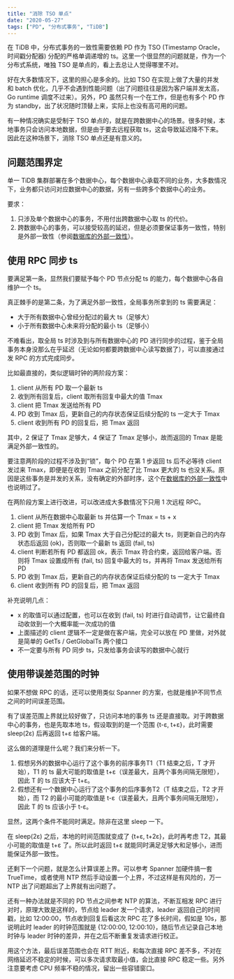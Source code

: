 ```yaml
---
title: "消除 TSO 单点"
date: "2020-05-27"
tags: ["PD", "分布式事务", "TiDB"]
---
```


在 TiDB 中，分布式事务的一致性需要依赖 PD 作为 TSO (Timestamp Oracle，时间戳分配器) 分配的严格单调递增的 ts。这里一个很显然的问题就是，作为一个分布式系统，唯独 TSO 是单点的，看上去总让人觉得哪里不对。

好在大多数情况下，这里的担心是多余的。比如 TSO 在实现上做了大量的并发和 batch 优化，几乎不会遇到性能问题（出了问题往往是因为客户端并发太高，Go runtime 调度不过来）。另外，PD 虽然只有一个在工作，但是也有多个 PD 作为 standby，出了状况随时顶替上来，实际上也没有高可用的问题。

有一种情况确实是受制于 TSO 单点的，就是在跨数据中心的场景。很多时候，本地事务只会访问本地数据，但是由于要去远程获取 ts，这会导致延迟降不下来。因此在这种场景下，消除 TSO 单点还是有意义的。

## 问题范围界定

单一 TiDB 集群部署在多个数据中心，每个数据中心承载不同的业务，大多数情况下，业务都只访问对应数据中心的数据，另有一些跨多个数据中心的业务。

要求：

1. 只涉及单个数据中心的事务，不用付出跨数据中心取 ts 的代价。
2. 跨数据中心的事务，可以接受较高的延迟，但是必须要保证事务一致性，特别是外部一致性（参阅[数据库的外部一致性](/external-consistency)）。

## 使用 RPC 同步 ts

要满足第一条，显然我们要赋予每个 PD 节点分配 ts 的能力，每个数据中心各自维护一个 ts。

真正棘手的是第二条，为了满足外部一致性，全局事务所拿到的 ts 需要满足：

- 大于所有数据中心曾经分配过的最大 ts（足够大）
- 小于所有数据中心未来将分配的最小 ts（足够小）

不难看出，取全局 ts 时涉及到与所有数据中心的 PD 进行同步的过程，鉴于全局事务本身没那么在乎延迟（无论如何都要跨数据中心读写数据了），可以直接通过发 RPC 的方式完成同步。

比如最直接的，类似逻辑时钟的两阶段方案：

1. client 从所有 PD 取一个最新 ts
2. 收到所有回复后，client 取所有回复中最大的值 Tmax
3. client 把 Tmax 发送给所有 PD
4. PD 收到 Tmax 后，更新自己的内存状态保证后续分配的 ts 一定大于 Tmax
5. client 收到所有 PD 的回复后，把 Tmax 返回

其中，2 保证了 Tmax 足够大，4 保证了 Tmax 足够小，故而返回的 Tmax 是能满足外部一致性的。

要注意两阶段的过程不涉及到“锁”，每个 PD 在第 1 步返回 ts 后不必等待 client 发过来 Tmax，即便是在收到 Tmax 之前分配了比 Tmax 更大的 ts 也没关系。原因是这些事务是并发的关系，没有确定的外部时序，这个在[数据库的外部一致性](/external-consistency)中也说明过了。

在两阶段方案上进行改进，可以改进成大多数情况下只用 1 次远程 RPC。

1. client 从所在数据中心取最新 ts 并估算一个 Tmax = ts + x
2. client 把 Tmax 发给所有 PD
3. PD 收到 Tmax 后，如果 Tmax 大于自己分配过的最大 ts，则更新自己的内存状态后返回 (ok)，否则取一个最新 ts 返回 (fail, ts)
4. client 判断若所有 PD 都返回 ok，表示 Tmax 符合约束，返回给客户端。否则将 Tmax 设置成所有 (fail, ts) 回复中最大的 ts，并再将 Tmax 发送给所有PD
5. PD 收到 Tmax 后，更新自己的内存状态保证后续分配的 ts 一定大于 Tmax
6. client 收到所有 PD 的回复后，把 Tmax 返回

补充说明几点：

- x 的取值可以通过配置，也可以在收到 (fail, ts) 时进行自动调节，让它最终自动收敛到一个大概率能一次成功的值
- 上面描述的 client 逻辑不一定是做在客户端，完全可以放在 PD 里做，对外就是简单的 GetTs / GetGlobalTs 两个接口
- 不一定要与所有 PD 同步 ts，只发给事务会读写的数据中心就行

## 使用带误差范围的时钟

如果不想做 RPC 的话，还可以使用类似 Spanner 的方案，也就是维护不同节点之间的时间误差范围。

有了误差范围上界就比较好做了，只访问本地的事务 ts 还是直接取。对于跨数据中心的事务，也是先取本地 ts，假设取到的是一个范围 {t-ε, t+ε}，此时需要 sleep(2ε) 后再返回 t+ε 给客户端。

这么做的道理是什么呢？我们来分析一下。

1. 假想另外的数据中心运行了这个事务的前序事务T1（T1 结束之后，T 才开始），T1 的 ts 最大可能的取值是 t+ε（误差最大，且两个事务间隔无限短），因此 T 的 ts 应该大于 t+ε。
2. 假想还有一个数据中心运行了这个事务的后序事务T2（T 结束之后，T2 才开始），而 T2 的最小可能的取值是 t-ε（误差最大，且两个事务间隔无限短），因此 T 的 ts 应该小于 t-ε。

显然，这两个条件不能同时满足。除非在这里 sleep 一下。

在 sleep(2ε) 之后，本地的时间范围就变成了 {t+ε, t+2ε}，此时再考虑 T2，其最小可能的取值是 t+ε 了。所以此时返回 t+ε 就能同时满足足够大和足够小，进而能保证外部一致性。

还剩下一个问题，就是怎么计算误差上界。可以参考 Spanner 加硬件搞一套 TrueTime，或者使用 NTP 然后手动设置一个上界，不过这样是有风险的，万一 NTP 出了问题超出了上界就有出问题了。

还有一种办法就是不同的 PD 节点之间参考 NTP 的算法，不断互相发 RPC 进行对时，原理大致是这样的，节点给 leader 发一个请求，leader 返回自己的时间戳，比如 12:00:00，节点收到回复后看这次 RPC 花了多长时间，假如是 10s，那说明此时 leader 的时钟范围就是 {12:00:00, 12:00:10}，随后节点记录自己本地时钟与 leader 时钟的差异，并在之后不断重复发请求进行校正。

用这个方法，最后误差范围也会在 RTT 附近，和每次直接 RPC 差不多，不对在网络延迟不稳定的时候，可以多次请求取最小值，会比直接 RPC 稳定一些。另外注意要考虑 CPU 频率不稳的情况，留出一些容错窗口。
